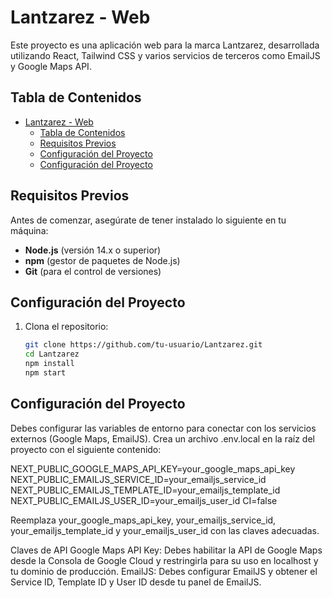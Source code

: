 # Lantzarez - Web

Este proyecto es una aplicación web para la marca Lantzarez, desarrollada utilizando React, Tailwind CSS y varios servicios de terceros como EmailJS y Google Maps API.

## Tabla de Contenidos

- [Lantzarez - Web](#lantzarez---web)
  - [Tabla de Contenidos](#tabla-de-contenidos)
  - [Requisitos Previos](#requisitos-previos)
  - [Configuración del Proyecto](#configuración-del-proyecto)
  - [Configuración del Proyecto](#configuración-del-proyecto-1)

## Requisitos Previos

Antes de comenzar, asegúrate de tener instalado lo siguiente en tu máquina:

- **Node.js** (versión 14.x o superior)
- **npm** (gestor de paquetes de Node.js)
- **Git** (para el control de versiones)

## Configuración del Proyecto

1. Clona el repositorio:

   ```bash
   git clone https://github.com/tu-usuario/Lantzarez.git
   cd Lantzarez
   npm install
   npm start
   ```

## Configuración del Proyecto

Debes configurar las variables de entorno para conectar con los servicios externos (Google Maps, EmailJS). Crea un archivo .env.local en la raíz del proyecto con el siguiente contenido:

NEXT_PUBLIC_GOOGLE_MAPS_API_KEY=your_google_maps_api_key
NEXT_PUBLIC_EMAILJS_SERVICE_ID=your_emailjs_service_id
NEXT_PUBLIC_EMAILJS_TEMPLATE_ID=your_emailjs_template_id
NEXT_PUBLIC_EMAILJS_USER_ID=your_emailjs_user_id
CI=false

Reemplaza your_google_maps_api_key, your_emailjs_service_id, your_emailjs_template_id y your_emailjs_user_id con las claves adecuadas.

Claves de API
Google Maps API Key: Debes habilitar la API de Google Maps desde la Consola de Google Cloud y restringirla para su uso en localhost y tu dominio de producción.
EmailJS: Debes configurar EmailJS y obtener el Service ID, Template ID y User ID desde tu panel de EmailJS.
